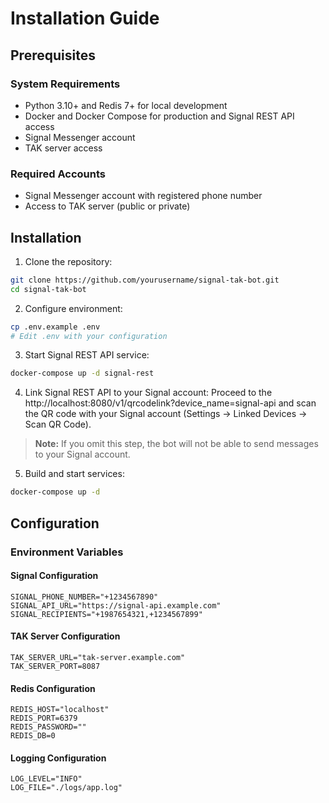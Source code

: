 # Installation Guide

## Prerequisites

### System Requirements
- Python 3.10+ and Redis 7+ for local development
- Docker and Docker Compose for production and Signal REST API access
- Signal Messenger account
- TAK server access

### Required Accounts
- Signal Messenger account with registered phone number
- Access to TAK server (public or private)

## Installation

1. Clone the repository:
```bash
git clone https://github.com/yourusername/signal-tak-bot.git
cd signal-tak-bot
```

2. Configure environment:
```bash
cp .env.example .env
# Edit .env with your configuration
```

3. Start Signal REST API service:
```bash
docker-compose up -d signal-rest
```

4. Link Signal REST API to your Signal account:
Proceed to the http://localhost:8080/v1/qrcodelink?device_name=signal-api 
and scan the QR code with your Signal account (Settings -> Linked Devices -> Scan QR Code).

> **Note:** If you omit this step, the bot will not be able to send messages to your Signal account.

5. Build and start services:
```bash
docker-compose up -d
```

## Configuration

### Environment Variables

#### Signal Configuration
```env
SIGNAL_PHONE_NUMBER="+1234567890"
SIGNAL_API_URL="https://signal-api.example.com"
SIGNAL_RECIPIENTS="+1987654321,+1234567899"
```

#### TAK Server Configuration
```env
TAK_SERVER_URL="tak-server.example.com"
TAK_SERVER_PORT=8087
```

#### Redis Configuration
```env
REDIS_HOST="localhost"
REDIS_PORT=6379
REDIS_PASSWORD=""
REDIS_DB=0
```

#### Logging Configuration
```env
LOG_LEVEL="INFO"
LOG_FILE="./logs/app.log"
```
